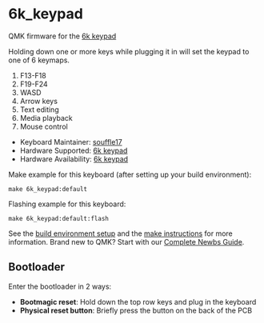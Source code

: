 # 6k_keypad

QMK firmware for the [6k keypad](https://github.com/souffle17/6k-keypad)

Holding down one or more keys while plugging it in will set the keypad to one of 6 keymaps.

1. F13-F18
2. F19-F24
3. WASD
4. Arrow keys
5. Text editing
6. Media playback
7. Mouse control

* Keyboard Maintainer: [souffle17](https://github.com/souffle17)
* Hardware Supported: [6k keypad](https://github.com/souffle17/6k-keypad)
* Hardware Availability: [6k keypad](https://github.com/souffle17/6k-keypad)

Make example for this keyboard (after setting up your build environment):

    make 6k_keypad:default

Flashing example for this keyboard:

    make 6k_keypad:default:flash

See the [build environment setup](https://docs.qmk.fm/#/getting_started_build_tools) and the [make instructions](https://docs.qmk.fm/#/getting_started_make_guide) for more information. Brand new to QMK? Start with our [Complete Newbs Guide](https://docs.qmk.fm/#/newbs).

## Bootloader

Enter the bootloader in 2 ways:

* **Bootmagic reset**: Hold down the top row keys and plug in the keyboard
* **Physical reset button**: Briefly press the button on the back of the PCB
